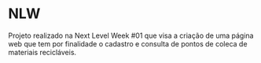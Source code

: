 # NLW
 Projeto realizado na Next Level Week #01 que visa a criação de uma página web que tem por finalidade o cadastro e consulta de pontos de coleca de materiais recicláveis.
